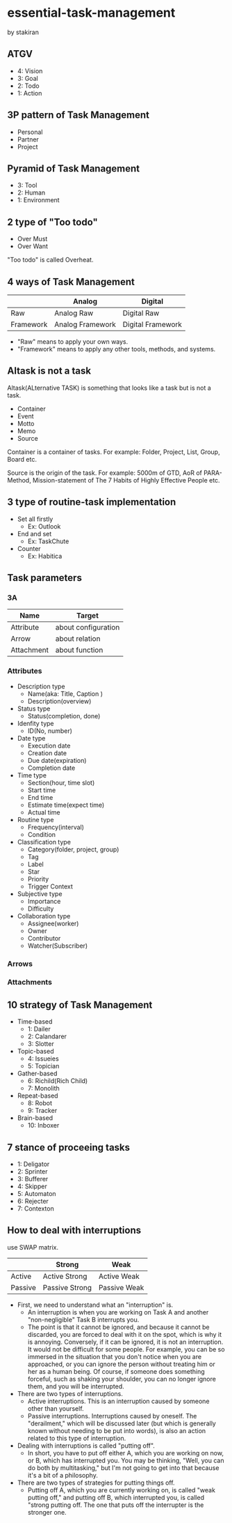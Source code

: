 # essential-task-management
by stakiran

## ATGV
- 4: Vision
- 3: Goal
- 2: Todo
- 1: Action

## 3P pattern of Task Management
- Personal
- Partner
- Project

## Pyramid of Task Management
- 3: Tool
- 2: Human
- 1: Environment

## 2 type of "Too todo"
- Over Must
- Over Want

"Too todo" is called Overheat.

## 4 ways of Task Management

|           | Analog | Digital |
| --------- | ------ | ------- |
| Raw       | Analog Raw | Digital Raw |
| Framework | Analog Framework | Digital Framework |

- "Raw" means to apply your own ways.
- "Framework" means to apply any other tools, methods, and systems.

## Altask is not a task
Altask(ALternative TASK) is something that looks like a task but is not a task.

- Container
- Event
- Motto
- Memo
- Source

Container is a container of tasks. For example: Folder, Project, List, Group, Board etc.

Source is the origin of the task. For example: 5000m of GTD, AoR of PARA-Method, Mission-statement of The 7 Habits of Highly Effective People etc.

## 3 type of routine-task implementation
- Set all firstly
    - Ex: Outlook
- End and set
    - Ex: TaskChute
- Counter
    - Ex: Habitica

## Task parameters

### 3A
| Name | Target |
| ---- | ---- |
| Attribute | about configuration |
| Arrow | about relation |
| Attachment | about function |

### Attributes
- Description type
    - Name(aka: Title, Caption )
    - Description(overview)
- Status type
    - Status(completion, done)
- Idenfity type
    - ID(No, number)
- Date type
    - Execution date
    - Creation date
    - Due date(expiration)
    - Completion date
- Time type
    - Section(hour, time slot)
    - Start time
    - End time
    - Estimate time(expect time)
    - Actual time
- Routine type
    - Frequency(interval)
    - Condition
- Classification type
    - Category(folder, project, group)
    - Tag
    - Label
    - Star
    - Priority
    - Trigger Context
- Subjective type
    - Importance
    - Difficulty
- Collaboration type
    - Assignee(worker)
    - Owner
    - Contributor
    - Watcher(Subscriber)

### Arrows

### Attachments

## 10 strategy of Task Management
- Time-based
    - 1: Dailer
    - 2: Calandarer
    - 3: Slotter
- Topic-based
    - 4: Issueies
    - 5: Topician
- Gather-based
    - 6: Richild(Rich Child)
    - 7: Monolith
- Repeat-based
    - 8: Robot
    - 9: Tracker
- Brain-based
    - 10: Inboxer

## 7 stance of proceeing tasks
- 1: Deligator
- 2: Sprinter
- 3: Bufferer
- 4: Skipper
- 5: Automaton
- 6: Rejecter
- 7: Contexton

## How to deal with interruptions
use SWAP matrix.

|         | Strong | Weak |
| ------- | ------ | ---- |
| Active  | Active Strong | Active Weak |
| Passive | Passive Strong | Passive Weak |

- First, we need to understand what an "interruption" is.
    - An interruption is when you are working on Task A and another "non-negligible" Task B interrupts you.
    - The point is that it cannot be ignored, and because it cannot be discarded, you are forced to deal with it on the spot, which is why it is annoying. Conversely, if it can be ignored, it is not an interruption. It would not be difficult for some people. For example, you can be so immersed in the situation that you don't notice when you are approached, or you can ignore the person without treating him or her as a human being. Of course, if someone does something forceful, such as shaking your shoulder, you can no longer ignore them, and you will be interrupted.
- There are two types of interruptions.
    - Active interruptions. This is an interruption caused by someone other than yourself.
    - Passive interruptions. Interruptions caused by oneself. The "derailment," which will be discussed later (but which is generally known without needing to be put into words), is also an action related to this type of interruption.
- Dealing with interruptions is called "putting off".
    - In short, you have to put off either A, which you are working on now, or B, which has interrupted you. You may be thinking, "Well, you can do both by multitasking," but I'm not going to get into that because it's a bit of a philosophy.
- There are two types of strategies for putting things off.
    - Putting off A, which you are currently working on, is called "weak putting off," and putting off B, which interrupted you, is called "strong putting off. The one that puts off the interrupter is the stronger one.
